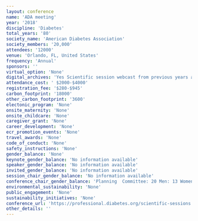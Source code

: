 ```yaml
---
layout: conference 
name: 'ADA meeting'
year: '2018'
discipline: 'Diabetes'
total_years: '80'
society_name: 'American Diabetes Association'
society_members: '20,000'
attendees: '12000'
venue: 'Orlando, FL, United States'
frequency: 'Annual'
sponsors: ''
virtual_option: 'None'
digital_archives: 'Yes Scientific session webcast from previous years annual meeting is available(https://professional.diabetes.org/webcasts-ss2019) must pay $299 for full meeting content'
attendance_cost: ' $2000-$4000'
registration_fee: '$280-$945'
carbon_footprint: '18000'
other_carbon_footprint: '3600'
electonic_program: 'None'
onsite_maternity: 'None'
onsite_childcare: 'None'
caregiver_grant: 'None'
career_development: 'None'
ecr_promotion_events: 'None'
travel_awards: 'None'
code_of_conduct: 'None'
safety_instructions: 'None'
gender_balance: 'None'
keynote_gender_balance: 'No information available'
speaker_gender_balance: 'No information available'
invited_gender_balance: 'No information available'
session_chair_gender_balance: 'No information available'
conference_chair_gender_balance: 'Planning  Committee: 20 Men: 13 Women'
environmental_sustainability: 'None'
public_engagement: 'None'
sustainability_initiatives: 'None'
conference_url: 'https://professional.diabetes.org/scientific-sessions'
other_details: ''
---
```

